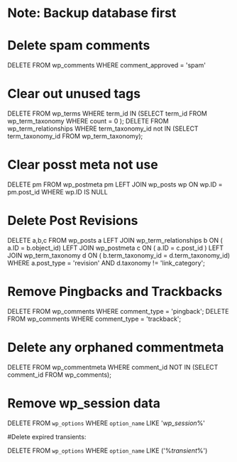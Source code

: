 # Note: Backup database first

# Delete spam comments

DELETE FROM wp_comments WHERE comment_approved = 'spam'

# Clear out unused tags

DELETE FROM wp_terms WHERE term_id IN (SELECT term_id FROM wp_term_taxonomy WHERE count = 0 );
DELETE FROM wp_term_relationships WHERE term_taxonomy_id not IN (SELECT term_taxonomy_id FROM wp_term_taxonomy);

# Clear posst meta not use

DELETE pm
FROM wp_postmeta pm
LEFT JOIN wp_posts wp ON wp.ID = pm.post_id
WHERE wp.ID IS NULL

# Delete Post Revisions

DELETE a,b,c
 FROM wp_posts a
 LEFT JOIN wp_term_relationships b ON ( a.ID = b.object_id)
 LEFT JOIN wp_postmeta c ON ( a.ID = c.post_id )
 LEFT JOIN wp_term_taxonomy d ON ( b.term_taxonomy_id = d.term_taxonomy_id)
 WHERE a.post_type = 'revision'
 AND d.taxonomy != 'link_category';
 
# Remove Pingbacks and Trackbacks

DELETE FROM wp_comments WHERE comment_type = 'pingback';
DELETE FROM wp_comments WHERE comment_type = 'trackback';

# Delete any orphaned commentmeta

DELETE FROM wp_commentmeta WHERE comment_id NOT IN (SELECT comment_id FROM wp_comments);

# Remove wp_session data

DELETE FROM `wp_options` WHERE `option_name` LIKE '_wp_session_%'

#Delete expired transients:

DELETE FROM `wp_options` WHERE `option_name` LIKE ('%_transient_%')
